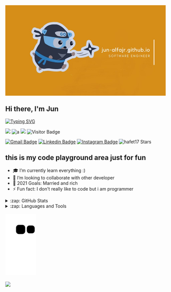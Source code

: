 <!--<img width="100px" align="right" src="https://d17ivq9b7rppb3.cloudfront.net/small/avatar/201811282015275c7129691fc4fa30518f6deea3fb9487.PNG"/>-->
<!-- <img width="300px" align="right" src="https://i.pinimg.com/564x/24/1d/36/241d368387f32bef7900367688294381.jpg"/> -->
<!-- <img width="300px" align="right" src="https://i.pinimg.com/236x/06/00/ed/0600ede427158843dd4a83e675b6ed26.jpg"/> -->
<!-- <img width="300px" align="right" src="https://i.pinimg.com/564x/80/79/d9/8079d9a6a511accc85d0377a19169eab.jpg"/> -->
<img  align="center" src="https://raw.githubusercontent.com/jun-alfajr/jun-alfajr/main/assets/CODEPROJECTREPO.jpg"/>

## Hi there, I'm Jun

[![Typing SVG](https://readme-typing-svg.herokuapp.com?color=8000FF&width=750&lines=I'm+a+Programmer,Developer,Designer+and+Freelancer+💻)](https://git.io/typing-svg)

<!-- I'm+a+Programmer,Developer,Designer+and+Freelancer -->

<!-- <img align="center"  src="https://raw.githubusercontent.com/jun-alfajr/jun-alfajr/saved/sat.svg"/> -->

<a href="https://github.com/404"><img src="https://user-images.githubusercontent.com/73097560/115834477-dbab4500-a447-11eb-908a-139a6edaec5c.gif"></a>
![a](https://capsule-render.vercel.app/api?type=waving&height=300&text=Nice%20to%20Meet%20You!&fontAlign=40&fontAlignY=40&color=gradient)
<a href="https://github.com/404"><img src="https://user-images.githubusercontent.com/73097560/115834477-dbab4500-a447-11eb-908a-139a6edaec5c.gif"></a>
![Visitor Badge](https://visitor-badge.laobi.icu/badge?page_id=jun-alfajr.jun-alfajr)

[![Gmail Badge](https://img.shields.io/badge/-Gmail-white?style=plastic&logo=Gmail&link=mailto:jun-alfajr@gmail.com)](mailto:jun-alfajr@gmail.com)
[![Linkedin Badge](https://img.shields.io/badge/-LinkedIn-blue?style=plastic&logo=Linkedin&link=https://id.linkedin.com/in/jun-alfajr)](https://id.linkedin.com/in/jun-alfajr)
[![Instagram Badge](https://img.shields.io/badge/-Instagram-white?style=plastic&logo=instagram&link=https://www.instagram.com/jun-alfajr/)](https://www.instagram.com/jun-alfajr/)
![hafet17 Stars](https://img.shields.io/github/stars/jun-alfajr?affiliations=OWNER&style=social)

## this is my code playground area just for fun

- 🎓 I’m currently learn everything :)
- 👯 I’m looking to collaborate with other developer
- 🥅 2021 Goals: Married and rich
- ⚡ Fun fact: I don't really like to code but i am programmer

<details>
  <summary>:zap: GitHub Stats</summary>
 
## Stat Github
<a href="https://github.com/404"><img src="https://user-images.githubusercontent.com/73097560/115834477-dbab4500-a447-11eb-908a-139a6edaec5c.gif"></a>
<!-- <p><a href="https://github.com/ryo-ma/github-profile-trophy"><img src="https://github-profile-trophy.vercel.app/?username=jun-alfajr" alt="zs-id" /></a></p>
 -->

<p align="center">
  <a>
    <img height="120" width="140" src="https://github.com/jun-alfajr/jun-alfajr/raw/main/assets/left.png">
    <img align="center" src="https://github-readme-streak-stats.herokuapp.com/?user=jun-alfajr&theme=dark&hide_border=true" alt="jun-alfajr"/>
    <img height="120" width="140" src="https://github.com/jun-alfajr/jun-alfajr/raw/main/assets/right.png">
  </a>
</p>

<p><a href="https://github.com/ryo-ma/github-profile-trophy"><img src="https://github-profile-trophy.vercel.app/?username=jun-alfajr&row=2&column=8&margin-w=15&margin-h=15&theme=dracula&no-bg=true&no-frame=true" alt="jun-alfajr" /></a></p>
 
[![Github Stats](https://github-readme-stats.vercel.app/api?username=jun-alfajr&theme=cobalt&show_icons=true)](https://github.com/jun-alfajr)
![Top Langs](https://github-readme-stats.vercel.app/api/top-langs/?username=jun-alfajr&hide=TeX&layout=compact&theme=cobalt)
    
</details>

<details>
   <summary>:zap: Languages and Tools</summary>
 <a href="https://github.com/404"><img src="https://user-images.githubusercontent.com/73097560/115834477-dbab4500-a447-11eb-908a-139a6edaec5c.gif"></a>
<img align="left" alt="Python" width="26px" src="https://raw.githubusercontent.com/github/explore/80688e429a7d4ef2fca1e82350fe8e3517d3494d/topics/python/python.png" />
<img align="left" alt="Java" width="26px" src="https://raw.githubusercontent.com/github/explore/80688e429a7d4ef2fca1e82350fe8e3517d3494d/topics/java/java.png" />
<img align="left" alt="HTML5" width="26px" src="https://raw.githubusercontent.com/github/explore/80688e429a7d4ef2fca1e82350fe8e3517d3494d/topics/html/html.png" />
<img align="left" alt="CSS3" width="26px" src="https://raw.githubusercontent.com/github/explore/80688e429a7d4ef2fca1e82350fe8e3517d3494d/topics/css/css.png" />
<img align="left" alt="JavaScript" width="26px" src="https://raw.githubusercontent.com/github/explore/80688e429a7d4ef2fca1e82350fe8e3517d3494d/topics/javascript/javascript.png" />
<img align="left" alt="SQL" width="26px" src="https://raw.githubusercontent.com/github/explore/80688e429a7d4ef2fca1e82350fe8e3517d3494d/topics/sql/sql.png" />
<img align="left" alt="MySQL" width="26px" src="https://raw.githubusercontent.com/github/explore/80688e429a7d4ef2fca1e82350fe8e3517d3494d/topics/mysql/mysql.png" />
<img align="left" alt="C++" width="26px" src="https://raw.githubusercontent.com/github/explore/80688e429a7d4ef2fca1e82350fe8e3517d3494d/topics/cpp/cpp.png" />
<img align="left" alt="Visual Studio Code" width="26px" src="https://raw.githubusercontent.com/github/explore/80688e429a7d4ef2fca1e82350fe8e3517d3494d/topics/visual-studio-code/visual-studio-code.png" />
<img align="left" alt="Git" width="26px" src="https://raw.githubusercontent.com/github/explore/80688e429a7d4ef2fca1e82350fe8e3517d3494d/topics/git/git.png" />
<img align="left" alt="Terminal" width="26px" src="https://raw.githubusercontent.com/github/explore/80688e429a7d4ef2fca1e82350fe8e3517d3494d/topics/terminal/terminal.png" />
<img align="left" alt="Unity" width="26px" src="https://raw.githubusercontent.com/github/explore/80688e429a7d4ef2fca1e82350fe8e3517d3494d/topics/unity/unity.png" />
<img align="left" alt="GitHub" width="26px" src="https://raw.githubusercontent.com/github/explore/78df643247d429f6cc873026c0622819ad797942/topics/github/github.png" />
 <a href="https://github.com/404"><img src="https://user-images.githubusercontent.com/73097560/115834477-dbab4500-a447-11eb-908a-139a6edaec5c.gif"></a>
  <p align="center">
<img src="https://github.com/jun-alfajr/jun-alfajr/raw/main/assets/121804031-97b50f00-cc44-11eb-8fc9-3b92711e50c6.gif" />
  </p>
</details>
<br />
<div>
    <img src="https://raw.githubusercontent.com/jun-alfajr/jun-alfajr/output/github-contribution-grid-snake.svg" />
</div>
<br>
<div>
    <img src="https://activity-graph.herokuapp.com/graph?username=jun-alfajr&theme=xcode&area=true" />
    
</div>

<br />
